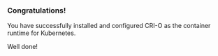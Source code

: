 ### Congratulations!

You have successfully installed and configured CRI-O as the container runtime for Kubernetes.

Well done!
